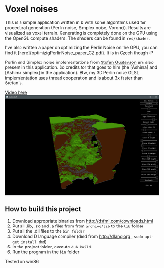 # Voxel noises
This is a simple application written in D with some algorithms used for procedural generation (Perlin noise, Simplex noise, Voronoi). Results are visualized as voxel terrain. Generating is completely done on the GPU using the OpenGL compute shaders. The shaders can be found in `res/shader`.

I've also written a paper on optimizing the Perlin Noise on the GPU, you can find it [here]{optimizigPerlinNoise_paper_CZ.pdf}. It is in Czech though :P

Perlin and Simplex noise implementations from [Stefan Gustavson](https://github.com/ashima/webgl-noise) are also present in this application. So credits for that goes to him (the [Ashima] and [Ashima simplex] in the application). Btw, my 3D Perlin noise GLSL implemlentation uses thread cooperation and is about 3x faster than Stefan's.

[Video here](https://www.youtube.com/watch?v=6iHqdHksTco&feature=youtu.be)
![App screenshot](appSshot.PNG)

## How to build this project
1. Download appropriate binaries from http://dsfml.com/downloads.html
2. Put all .lib, .so and .a files from from `archive/lib` to the `lib` folder
3. Put all the .dll files to the `bin folder`
4. Download D language compiler (dmd from http://dlang.org , `sudo apt-get install dmd`)
5. In the project folder, execute `dub build`
6. Run the program in the `bin` folder

Tested on win86